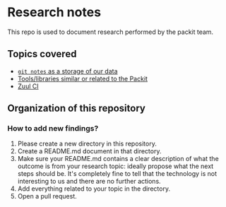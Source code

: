 # Research notes

This repo is used to document research performed by the packit team.


## Topics covered

* [`git notes` as a storage of our data](./git_notes)
* [Tools/libraries similar or related to the Packit](./automation-tools)
* [Zuul CI](./zuul)


## Organization of this repository


### How to add new findings?

1. Please create a new directory in this repository.
2. Create a README.md document in that directory.
3. Make sure your README.md contains a clear description of what the outcome is
   from your research topic: ideally propose what the next steps should be.
   It's completely fine to tell that the technology is not interesting to us
   and there are no further actions.
4. Add everything related to your topic in the directory.
5. Open a pull request.
